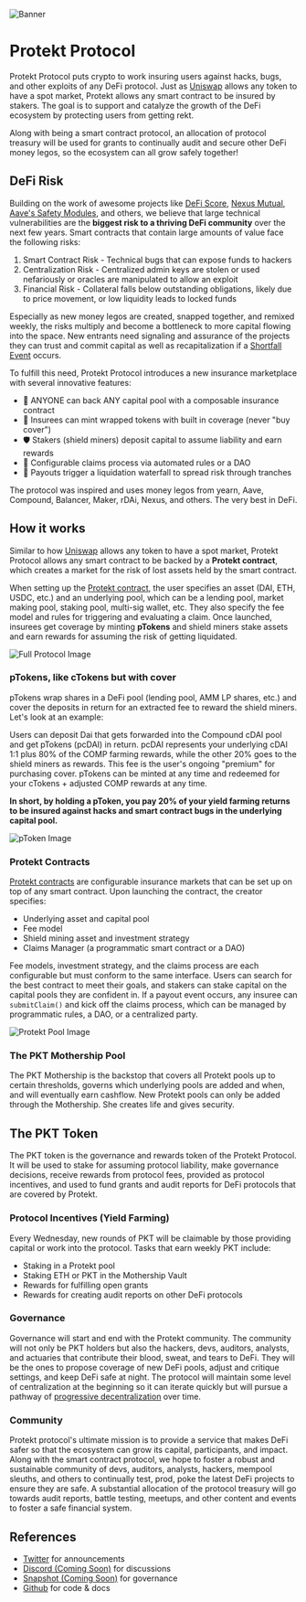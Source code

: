 ![Banner](/img/banner.jpg)

# Protekt Protocol
Protekt Protocol puts crypto to work insuring users against hacks, bugs, and other exploits of any DeFi protocol. Just as [Uniswap](https://uniswap.org/) allows any token to have a spot market, Protekt allows any smart contract to be insured by stakers. The goal is to support and catalyze the growth of the DeFi ecosystem by protecting users from getting rekt.

Along with being a smart contract protocol, an allocation of protocol treasury will be used for grants to continually audit and secure other DeFi money legos, so the ecosystem can all grow safely together!

## DeFi Risk
Building on the work of awesome projects like [DeFi Score](https://defiscore.io/), [Nexus Mutual](https://nexusmutual.io/), [Aave's Safety Modules](https://docs.aave.com/aavenomics/safety-module), and others, we believe that large technical vulnerabilities are the **biggest risk to a thriving DeFi community** over the next few years. Smart contracts that contain large amounts of value face the following risks:
1. Smart Contract Risk - Technical bugs that can expose funds to hackers
2. Centralization Risk - Centralized admin keys are stolen or used nefariously or oracles are manipulated to allow an exploit
3. Financial Risk - Collateral falls below outstanding obligations, likely due to price movement, or low liquidity leads to locked funds

Especially as new money legos are created, snapped together, and remixed weekly, the risks multiply and become a bottleneck to more capital flowing into the space. New entrants need signaling and assurance of the projects they can trust and commit capital as well as recapitalization if a [Shortfall Event](https://docs.aave.com/aavenomics/terminology#shortfall-event-se) occurs.

To fulfill this need, Protekt Protocol introduces a new insurance marketplace with several innovative features:
* 📜 ANYONE can back ANY capital pool with a composable insurance contract
* 💸 Insurees can mint wrapped tokens with built in coverage (never "buy cover")
* 🛡 Stakers (shield miners) deposit capital to assume liability and earn rewards
* 🔀 Configurable claims process via automated rules or a DAO
* 🏦 Payouts trigger a liquidation waterfall to spread risk through tranches

The protocol  was inspired and uses money legos from yearn, Aave, Compound, Balancer, Maker, rDAi, Nexus, and others. The very best in DeFi.

## How it works
Similar to how [Uniswap](https://uniswap.org/) allows any token to have a spot market, Protekt Protocol allows any smart contract to be backed by a **Protekt contract**, which creates a market for the risk of lost assets held by the smart contract.

When setting up the [Protekt contract](/docs/protektContracts.md), the user specifies an asset (DAI, ETH, USDC, etc.) and an underlying pool, which can be a lending pool, market making pool, staking pool, multi-sig wallet, etc. They also specify the fee model and rules for triggering and evaluating a claim. Once launched, insurees get coverage by minting **pTokens** and shield miners stake assets and earn rewards for assuming the risk of getting liquidated.

![Full Protocol Image](/img/ProtektProtocolDiagram.png)

### pTokens, like cTokens but with cover
pTokens wrap shares in a DeFi pool (lending pool, AMM LP shares, etc.) and cover the deposits in return for an extracted fee to reward the shield miners. Let's look at an example:

Users can deposit Dai that gets forwarded into the Compound cDAI pool and get pTokens (pcDAI) in return. pcDAI represents your underlying cDAI 1:1 plus 80% of the COMP farming rewards, while the other 20% goes to the shield miners as rewards. This fee is the user's ongoing "premium" for purchasing cover. pTokens can be minted at any time and redeemed for your cTokens + adjusted COMP rewards at any time.

**In short, by holding a pToken, you pay 20% of your yield farming returns to be insured against hacks and smart contract bugs in the underlying capital pool.**

![pToken Image](/img/pTokenDiagram.png)

### Protekt Contracts
[Protekt contracts](/docs/protektContracts.md) are configurable insurance markets that can be set up on top of any smart contract. Upon launching the contract, the creator specifies:
* Underlying asset and capital pool
* Fee model
* Shield mining asset and investment strategy
* Claims Manager (a programmatic smart contract or a DAO)

Fee models, investment strategy, and the claims process are each configurable but must conform to the same interface. Users can search for the best contract to meet their goals, and stakers can stake capital on the capital pools they are confident in. If a payout event occurs, any insuree can `submitClaim()` and kick off the claims process, which can be managed by programmatic rules, a DAO, or a centralized party.

![Protekt Pool Image](/img/ProtektPool.png)

### The PKT Mothership Pool
The PKT Mothership is the backstop that covers all Protekt pools up to certain thresholds, governs which underlying pools are added and when, and will eventually earn cashflow. New Protekt pools can only be added through the Mothership. She creates life and gives security.

## The PKT Token
The PKT token is the governance and rewards token of the Protekt Protocol. It will be used to stake for assuming protocol liability, make governance decisions, receive rewards from protocol fees, provided as protocol incentives, and used to fund grants and audit reports for DeFi protocols that are covered by Protekt.

### Protocol Incentives (Yield Farming)
Every Wednesday, new rounds of PKT will be claimable by those providing capital or work into the protocol. Tasks that earn weekly PKT include:
* Staking in a Protekt pool
* Staking ETH or PKT in the Mothership Vault
* Rewards for fulfilling open grants
* Rewards for creating audit reports on other DeFi protocols

### Governance
Governance will start and end with the Protekt community. The community will not only be PKT holders but also the hackers, devs, auditors, analysts, and actuaries that contribute their blood, sweat, and tears to DeFi. They will be the ones to propose coverage of new DeFi pools, adjust and critique settings, and keep DeFi safe at night. The protocol will maintain some level of centralization at the beginning so it can iterate quickly but will pursue a pathway of [progressive decentralization](https://a16z.com/2020/01/09/progressive-decentralization-crypto-product-management/) over time.

### Community
Protekt protocol's ultimate mission is to provide a service that makes DeFi safer so that the ecosystem can grow its capital, participants, and impact. Along with the smart contract protocol, we hope to foster a robust and sustainable community of devs, auditors, analysts, hackers, mempool sleuths, and others to continually test, prod, poke the latest DeFi projects to ensure they are safe. A substantial allocation of the protocol treasury will go towards audit reports, battle testing, meetups, and other content and events to foster a safe financial system.

## References
* [Twitter](https://twitter.com/protektprotocol) for announcements
* [Discord (Coming Soon)](/) for discussions
* [Snapshot (Coming Soon)](/) for governance
* [Github](https://github.com/corbinpage/protekt-protocol) for code & docs